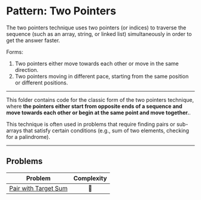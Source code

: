# Pattern: Two Pointers

The two pointers technique uses two pointers (or indices) to traverse the sequence (such as an array, string, or linked list) simultaneously in order to get the answer faster.

Forms:

1. Two pointers either move towards each other or move in the same direction.
2. Two pointers moving in different pace, starting from the same position or different positions.

---

This folder contains code for the classic form of the two pointers technique, where **the pointers either start from opposite ends of a sequence and move towards each other or begin at the same point and move together.**.

This technique is often used in problems that require finding pairs or sub-arrays that satisfy certain conditions (e.g., sum of two elements, checking for a palindrome).

---

## Problems

| Problem                                              | Complexity                              |
| :--------------------------------------------------: | :-------------------------------------: |
| [Pair with Target Sum](./01-pair-with-target-sum.md) | :star2:                                 |
